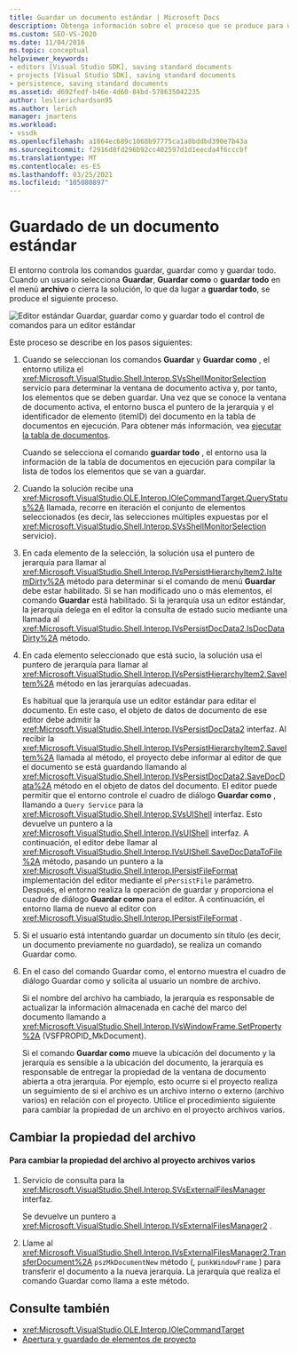 ```yaml
---
title: Guardar un documento estándar | Microsoft Docs
description: Obtenga información sobre el proceso que se produce para un documento estándar para un tipo de proyecto que se agrega al IDE de Visual Studio.
ms.custom: SEO-VS-2020
ms.date: 11/04/2016
ms.topic: conceptual
helpviewer_keywords:
- editors [Visual Studio SDK], saving standard documents
- projects [Visual Studio SDK], saving standard documents
- persistence, saving standard documents
ms.assetid: d692fedf-b46e-4d60-84bd-578635042235
author: leslierichardson95
ms.author: lerich
manager: jmartens
ms.workload:
- vssdk
ms.openlocfilehash: a1864ec689c1068b97775ca1a8bddbd390e7b43a
ms.sourcegitcommit: f2916d8fd296b92cc402597d1d1eecda4f6cccbf
ms.translationtype: MT
ms.contentlocale: es-ES
ms.lasthandoff: 03/25/2021
ms.locfileid: "105080897"
---
```

# <a name="saving-a-standard-document"></a>Guardado de un documento estándar
El entorno controla los comandos guardar, guardar como y guardar todo. Cuando un usuario selecciona **Guardar**, **Guardar como** o **guardar todo** en el menú **archivo** o cierra la solución, lo que da lugar a **guardar todo**, se produce el siguiente proceso.

 ![Editor estándar](../../extensibility/internals/media/public.gif "Público") Guardar, guardar como y guardar todo el control de comandos para un editor estándar

 Este proceso se describe en los pasos siguientes:

1. Cuando se seleccionan los comandos **Guardar** y **Guardar como** , el entorno utiliza el <xref:Microsoft.VisualStudio.Shell.Interop.SVsShellMonitorSelection> servicio para determinar la ventana de documento activa y, por tanto, los elementos que se deben guardar. Una vez que se conoce la ventana de documento activa, el entorno busca el puntero de la jerarquía y el identificador de elemento (itemID) del documento en la tabla de documentos en ejecución. Para obtener más información, vea [ejecutar la tabla de documentos](../../extensibility/internals/running-document-table.md).

    Cuando se selecciona el comando **guardar todo** , el entorno usa la información de la tabla de documentos en ejecución para compilar la lista de todos los elementos que se van a guardar.

2. Cuando la solución recibe una <xref:Microsoft.VisualStudio.OLE.Interop.IOleCommandTarget.QueryStatus%2A> llamada, recorre en iteración el conjunto de elementos seleccionados (es decir, las selecciones múltiples expuestas por el <xref:Microsoft.VisualStudio.Shell.Interop.SVsShellMonitorSelection> servicio).

3. En cada elemento de la selección, la solución usa el puntero de jerarquía para llamar al <xref:Microsoft.VisualStudio.Shell.Interop.IVsPersistHierarchyItem2.IsItemDirty%2A> método para determinar si el comando de menú **Guardar** debe estar habilitado. Si se han modificado uno o más elementos, el comando **Guardar** está habilitado. Si la jerarquía usa un editor estándar, la jerarquía delega en el editor la consulta de estado sucio mediante una llamada al <xref:Microsoft.VisualStudio.Shell.Interop.IVsPersistDocData2.IsDocDataDirty%2A> método.

4. En cada elemento seleccionado que está sucio, la solución usa el puntero de jerarquía para llamar al <xref:Microsoft.VisualStudio.Shell.Interop.IVsPersistHierarchyItem2.SaveItem%2A> método en las jerarquías adecuadas.

    Es habitual que la jerarquía use un editor estándar para editar el documento. En este caso, el objeto de datos de documento de ese editor debe admitir la <xref:Microsoft.VisualStudio.Shell.Interop.IVsPersistDocData2> interfaz. Al recibir la <xref:Microsoft.VisualStudio.Shell.Interop.IVsPersistHierarchyItem2.SaveItem%2A> llamada al método, el proyecto debe informar al editor de que el documento se está guardando llamando al <xref:Microsoft.VisualStudio.Shell.Interop.IVsPersistDocData2.SaveDocData%2A> método en el objeto de datos del documento. El editor puede permitir que el entorno controle el cuadro de diálogo **Guardar como** , llamando a `Query Service` para la <xref:Microsoft.VisualStudio.Shell.Interop.SVsUIShell> interfaz. Esto devuelve un puntero a la <xref:Microsoft.VisualStudio.Shell.Interop.IVsUIShell> interfaz. A continuación, el editor debe llamar al <xref:Microsoft.VisualStudio.Shell.Interop.IVsUIShell.SaveDocDataToFile%2A> método, pasando un puntero a la <xref:Microsoft.VisualStudio.Shell.Interop.IPersistFileFormat> implementación del editor mediante el `pPersistFile` parámetro. Después, el entorno realiza la operación de guardar y proporciona el cuadro de diálogo **Guardar como** para el editor. A continuación, el entorno llama de nuevo al editor con <xref:Microsoft.VisualStudio.Shell.Interop.IPersistFileFormat> .

5. Si el usuario está intentando guardar un documento sin título (es decir, un documento previamente no guardado), se realiza un comando Guardar como.

6. En el caso del comando Guardar como, el entorno muestra el cuadro de diálogo Guardar como y solicita al usuario un nombre de archivo.

    Si el nombre del archivo ha cambiado, la jerarquía es responsable de actualizar la información almacenada en caché del marco del documento llamando a <xref:Microsoft.VisualStudio.Shell.Interop.IVsWindowFrame.SetProperty%2A> (VSFPROPID_MkDocument).

   Si el comando **Guardar como** mueve la ubicación del documento y la jerarquía es sensible a la ubicación del documento, la jerarquía es responsable de entregar la propiedad de la ventana de documento abierta a otra jerarquía. Por ejemplo, esto ocurre si el proyecto realiza un seguimiento de si el archivo es un archivo interno o externo (archivo varios) en relación con el proyecto. Utilice el procedimiento siguiente para cambiar la propiedad de un archivo en el proyecto archivos varios.

## <a name="changing-file-ownership"></a>Cambiar la propiedad del archivo

#### <a name="to-change-file-ownership-to-the-miscellaneous-files-project"></a>Para cambiar la propiedad del archivo al proyecto archivos varios

1. Servicio de consulta para la <xref:Microsoft.VisualStudio.Shell.Interop.SVsExternalFilesManager> interfaz.

     Se devuelve un puntero a <xref:Microsoft.VisualStudio.Shell.Interop.IVsExternalFilesManager2> .

2. Llame al <xref:Microsoft.VisualStudio.Shell.Interop.IVsExternalFilesManager2.TransferDocument%2A> `pszMkDocumentNew` método (, `punkWindowFrame` ) para transferir el documento a la nueva jerarquía. La jerarquía que realiza el comando Guardar como llama a este método.

## <a name="see-also"></a>Consulte también
- <xref:Microsoft.VisualStudio.OLE.Interop.IOleCommandTarget>
- [Apertura y guardado de elementos de proyecto](../../extensibility/internals/opening-and-saving-project-items.md)
